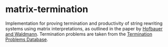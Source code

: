 # matrix-termination
Implementation for proving termination and productivity of string rewriting systems using matrix interpretations, as outlined in the paper by [Hofbauer and Waldmann](link.springer.com/chapter/10.1007/11805618_25).
Termination problems are taken from the [Termination Problems Database](https://github.com/TermCOMP/TPDB). 
